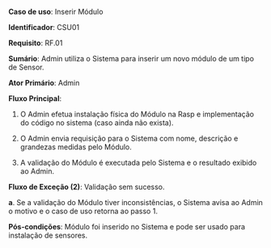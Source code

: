**Caso de uso**: Inserir Módulo

**Identificador**: CSU01

**Requisito**: RF.01

**Sumário**: Admin utiliza o Sistema para inserir um novo módulo de um tipo de Sensor.

**Ator Primário**: Admin

**Fluxo Principal**:

1. O Admin efetua instalação física do Módulo na Rasp e implementação do código no sistema (caso ainda não exista).

2. O Admin envia requisição para o Sistema com nome, descrição e grandezas medidas pelo Módulo.

2. A validação do Módulo é executada pelo Sistema e o resultado exibido ao Admin.

**Fluxo de Exceção (2)**: Validação sem sucesso.

**a**. Se a validação do Módulo tiver inconsistências, o Sistema avisa ao Admin o motivo e o caso de uso retorna ao passo 1.

**Pós-condições**: Módulo foi inserido no Sistema e pode ser usado para instalação de sensores. 
